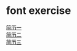 # font exercise
[简历一](https://dandan7.github.io/Basic_test/%E5%9F%BA%E7%A1%80%E7%BB%83%E4%B9%A0/%E4%B8%89%E4%B8%AA%E7%AE%80%E5%8E%86/resume1.html)<br>
[简历二](https://dandan7.github.io/Basic_test/%E5%9F%BA%E7%A1%80%E7%BB%83%E4%B9%A0/%E4%B8%89%E4%B8%AA%E7%AE%80%E5%8E%86/resume2.html)<br>
[简历三](https://dandan7.github.io/Basic_test/%E5%9F%BA%E7%A1%80%E7%BB%83%E4%B9%A0/%E4%B8%89%E4%B8%AA%E7%AE%80%E5%8E%86/resume3.html)<br>
